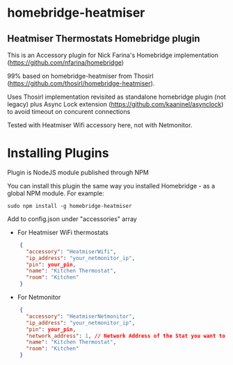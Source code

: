 # homebridge-heatmiser
## Heatmiser Thermostats Homebridge plugin

This is an Accessory plugin for Nick Farina's Homebridge implementation (https://github.com/nfarina/homebridge)

99% based on homebridge-heatmiser from Thosirl (https://github.com/thosirl/homebridge-heatmiser).

Uses Thosirl implementation revisited as standalone homebridge plugin (not legacy) plus Async Lock extension (https://github.com/kaaninel/asynclock) to avoid timeout on concurent connections

Tested with Heatmiser Wifi accessory here, not with Netmonitor.

# Installing Plugins

Plugin is NodeJS module published through NPM 

You can install this plugin the same way you installed Homebridge - as a global NPM module. For example:

    sudo npm install -g homebridge-heatmiser


Add to config.json under "accessories" array
* For Heatmiser WiFi thermostats
```json
    {
      "accessory": "HeatmiserWifi",
      "ip_address": "your_netmonitor_ip",
      "pin": your_pin,
      "name": "Kitchen Thermostat",
      "room": "Kitchen"
    }
```

* For Netmonitor
```json
    {
      "accessory": "HeatmiserNetmonitor",
      "ip_address": "your_netmonitor_ip",
      "pin": your_pin,
      "network_address": 1, // Network Address of the Stat you want to talk to
      "name": "Kitchen Thermostat", 
      "room": "Kitchen"
    }
```
